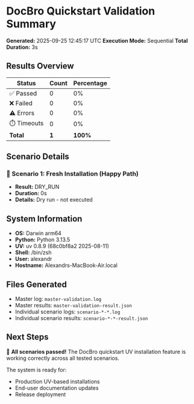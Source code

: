 # DocBro Quickstart Validation Summary

**Generated:** 2025-09-25 12:45:17 UTC
**Execution Mode:** Sequential
**Total Duration:** 3s

## Results Overview

| Status | Count | Percentage |
|--------|-------|------------|
| ✅ Passed | 0 | 0% |
| ❌ Failed | 0 | 0% |
| ⚠️ Errors | 0 | 0% |
| ⏱️ Timeouts | 0 | 0% |
| **Total** | **1** | **100%** |

## Scenario Details

### 🧪 Scenario 1: Fresh Installation (Happy Path)

- **Result:** DRY_RUN
- **Duration:** 0s
- **Details:** Dry run - not executed

## System Information

- **OS:** Darwin arm64
- **Python:** Python 3.13.5
- **UV:** uv 0.8.9 (68c0bf8a2 2025-08-11)
- **Shell:** /bin/zsh
- **User:** alexandr
- **Hostname:** Alexandrs-MacBook-Air.local

## Files Generated

- Master log: `master-validation.log`
- Master results: `master-validation-result.json`
- Individual scenario logs: `scenario-*-*.log`
- Individual scenario results: `scenario-*-*-result.json`

## Next Steps

🎉 **All scenarios passed!** The DocBro quickstart UV installation feature is working correctly across all tested scenarios.

The system is ready for:
- Production UV-based installations
- End-user documentation updates
- Release deployment


